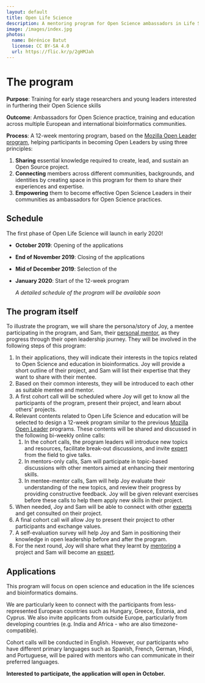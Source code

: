 ```yaml
---
layout: default
title: Open Life Science
description: A mentoring program for Open Science ambassadors in Life Science
image: /images/index.jpg
photos:
  name: Bérénice Batut
  license: CC BY-SA 4.0
  url: https://flic.kr/p/2gHMJah
---
```


# The program

**Purpose**: Training for early stage researchers and young leaders interested in furthering their 
Open Science skills

**Outcome**: Ambassadors for Open Science practice, training and education across multiple European 
and international bioinformatics communities. 

**Process**: A 12-week mentoring program, based on the [Mozilla Open Leader program](https://foundation.mozilla.org/en/opportunity/mozilla-open-leaders/), helping participants in becoming Open Leaders by using three principles:

1. **Sharing** essential knowledge required to create, lead, and sustain an Open Source project.
2. **Connecting** members across different communities, backgrounds, and identities by creating space in this program for them to share their experiences and expertise.
3. **Empowering** them to become effective Open Science Leaders in their communities as ambassadors for Open Science practices.

## Schedule

The first phase of Open Life Science will launch in early 2020!

- **October 2019**: Opening of the applications
- **End of November 2019**: Closing of the applications
- **Mid of December 2019**: Selection of the 
- **January 2020**: Start of the 12-week program

    *A detailed schedule of the program will be available soon*

## The program itself

To illustrate the program, we will share the persona/story of Joy, a mentee participating in the program, and Sam, their [personal mentor](about#mentors), as they progress through their open leadership journey. They will be involved in the following steps of this program:
1. In their applications, they will indicate their interests in the topics related to Open Science and education in bioinformatics. Joy will provide a short outline of their project, and Sam will list their expertise that they want to share with their mentee. 
2. Based on their common interests, they will be introduced to each other as suitable mentee and mentor.
3. A first cohort call will be scheduled where Joy will get to know all the participants of the program, present their project, and learn about others' projects. 
4. Relevant contents related to Open Life Science and education will be selected to design a 12-week program similar to the previous [Mozilla Open Leader](https://foundation.mozilla.org/en/opportunity/mozilla-open-leaders/) programs. These contents will be shared and discussed in the following bi-weekly online calls:
    1. In the cohort calls, the program leaders will introduce new topics and resources, facilitate break-out discussions, and invite [expert](about#experts) from the field to give talks.
    2. In mentors-only calls, Sam will participate in topic-based discussions with other mentors aimed at enhancing their mentoring skills.
    3. In mentee-mentor calls, Sam will help Joy evaluate their understanding of the new topics, and review their progress by providing constructive feedback. Joy will be given relevant exercises before these calls to help them apply new skills in their project.
5. When needed, Joy and Sam will be able to connect with other [experts](about#experts) and get consulted on their project.
6. A final cohort call will allow Joy to present their project to other participants and exchange values.
7. A self-evaluation survey will help Joy and Sam in positioning their knowledge in open leadership before and after the program.
8. For the next round, Joy will share what they learnt by [mentoring](about#mentors) a project and Sam will become an [expert](about#experts).

## Applications

This program will focus on open science and education in the life sciences and bioinformatics domains.

We are particularly keen to connect with the participants from less-represented European countries such as Hungary, Greece, Estonia, and Cyprus. We also invite applicants from outside Europe, particularly from developing countries (e.g. India and Africa - who are also timezone-compatible).

Cohort calls will be conducted in English. However, our participants who have different primary languages such as Spanish, French, German, Hindi, and Portuguese, will be paired with mentors who can communicate in their preferred languages.

**Interested to participate, the application will open in October.**
